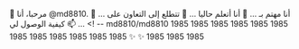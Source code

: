 👋 مرحبا، أنا @md8810. 👀 أنا مهتم بـ … 🌱 أنا أتعلم حاليا … 💞️ تتطلع إلى التعاون على … 📫 كيفية الوصول لي … <! --
 md8810/md8810 1985 1985 1985 1985 1985 1985 1985 1985 1985 1985 1985 1985 ✨ ✨ 1985 1985 1985
